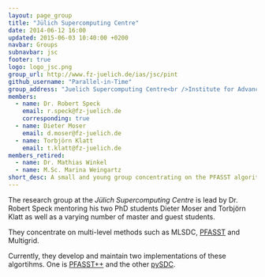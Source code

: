 ```yaml
---
layout: page_group
title: "Jülich Supercomputing Centre"
date: 2014-06-12 16:00
updated: 2015-06-03 10:40:00 +0200
navbar: Groups
subnavbar: jsc
footer: true
logo: logo_jsc.png
group_url: http://www.fz-juelich.de/ias/jsc/pint
github_username: "Parallel-in-Time"
group_address: "Juelich Supercomputing Centre<br />Institute for Advanced Simulation<br />Forschungszentrum Juelich GmbH<br />52425 Juelich, Germany"
members:
  - name: Dr. Robert Speck
    email: r.speck@fz-juelich.de
    corresponding: true
  - name: Dieter Moser
    email: d.moser@fz-juelich.de
  - name: Torbjörn Klatt
    email: t.klatt@fz-juelich.de
members_retired:
  - name: Dr. Mathias Winkel
  - name: M.Sc. Marina Weingartz
short_desc: A small and young group concentrating on the PFASST algorithm.
---
```


The research group at the _Jülich Supercomputing Centre_ is lead by Dr. Robert Speck mentoring
his two PhD students Dieter Moser and Torbjörn Klatt as well as a varying number of master and guest
students.

They concentrate on multi-level methods such as MLSDC, [PFASST](/methods/pfasst.html) and Multigrid.

Currently, they develop and maintain two implementations of these algortihms.
One is [PFASST++](/codes/pfasst.html) and the other [pySDC](/codes/pySDC.html).
